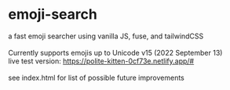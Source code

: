 # emoji-search
a fast emoji searcher using vanilla JS, fuse, and tailwindCSS<br>
<br>
Currently supports emojis up to Unicode v15 (2022 September 13) <br>
live test version: https://polite-kitten-0cf73e.netlify.app/#<br>
<br>
see index.html for list of possible future improvements
